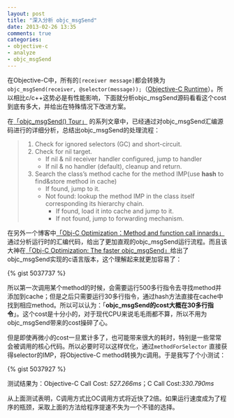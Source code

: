 ```yaml
---
layout: post
title: "深入分析 objc_msgSend"
date: 2013-02-26 13:35
comments: true
categories: 
- objective-c
- analyze 
- objc_msgSend
---
```


在Objective-C中，所有的`[receiver message]`都会转换为`objc_msgSend(receiver, @selector(message));`（[Objective-C Runtime](https://developer.apple.com/library/mac/#documentation/Cocoa/Conceptual/ObjCRuntimeGuide/Articles/ocrtHowMessagingWorks.html)）。所以相比c/c++这势必是有性能影响，下面就分析objc_msgSend源码看看这个cost到底有多大，并给出在特殊情况下改进方案。

<!-- More -->

在[「objc_msgSend() Tour」](http://www.friday.com/bbum/2009/12/18/objc_msgsend-part-1-the-road-map/) 的系列文章中，已经通过对objc_msgSend汇编源码进行的详细分析，总结出objc_msgSend的处理流程：

>1. Check for ignored selectors (GC) and short-circuit.
>2. Check for nil target.
>		* If nil & nil receiver handler configured, jump to handler
>		* If nil & no handler (default), cleanup and return.
>3. Search the class’s method cache for the method IMP(use **hash** to find&store method in cache)
>		* If found, jump to it.
>		* Not found: lookup the method IMP in the class itself corresponding its hierarchy chain.
>			* If found, load it into cache and  jump to it.
>			* If not found, jump to forwarding mechanism.

在另外一个博客中[「Obj-C Optimization：Method and function call innards」](http://www.mulle-kybernetik.com/artikel/Optimization/opti-3.html)通过分析运行时的汇编代码，给出了更加直观的objc_msgSend运行流程。而且该大神在[「Obj-C Optimization: The faster objc_msgSend」](http://www.mulle-kybernetik.com/artikel/Optimization/opti-9.html)给出了objc_msgSend实现的c语言版本，这个理解起来就更加容易了：

{% gist 5037737 %}

所以第一次调用某个method的时候，会需要运行500多行指令去寻找method并添加到cache；但是之后只需要运行30多行指令，通过hash方法直接在cache中找到相应method。所以可以认为：「**objc_msgSend的cost大概在30多行指令**」。这个cost是十分小的，对于现代CPU来说毛毛雨都不算，所以不用为objc_msgSend带来的cost操碎了心。

但是即使再微小的cost一旦累计多了，也可能带来很大的耗时，特别是一些常常会被调用的核心代码。所以必要时可以这样优化，通过`methodForSelector` 直接获得selector的IMP，将Objective-C method转换为c调用。于是我写了个小测试：

{% gist 5037927 %}

测试结果为：Objective-C Call Cost: *527.266ms*；C Call Cost:*330.790ms*

从上面测试表明，C调用方式比OC调用方式将近快了2倍。如果运行速度成为了程序的瓶颈，采取上面的方法给程序提速不失为一个不错的选择。